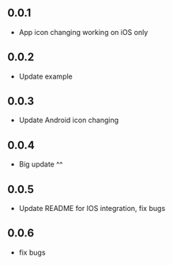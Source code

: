 ## 0.0.1

* App icon changing working on iOS only

## 0.0.2

* Update example

## 0.0.3

* Update Android icon changing

## 0.0.4

* Big update ^^

## 0.0.5

* Update README for IOS integration, fix bugs
## 0.0.6

* fix bugs